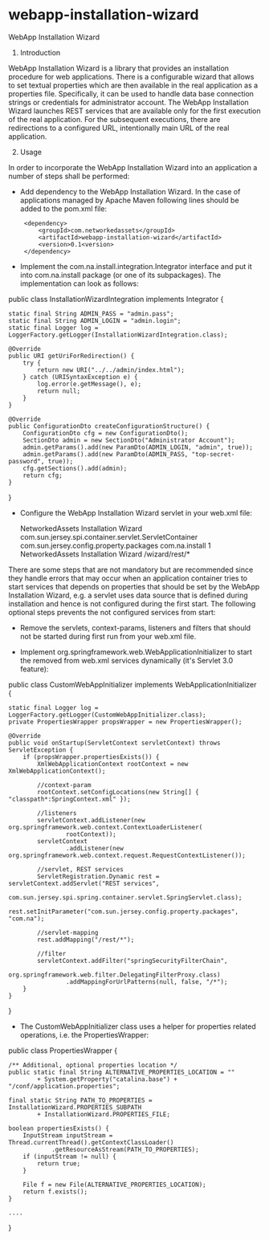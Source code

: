 webapp-installation-wizard
==========================

WebApp Installation Wizard


1. Introduction

WebApp Installation Wizard is a library that provides an installation procedure for web applications.
There is a configurable wizard that allows to set textual properties which are then available in the real 
application as a properties file. Specifically, it can be used to handle data base connection strings or
credentials for administrator account. The WebApp Installation Wizard launches REST services that are available
only for the first execution of the real application. For the subsequent executions, there are redirections to
a configured URL, intentionally main URL of the real application.

2. Usage

In order to incorporate the WebApp Installation Wizard into an application a number of steps shall be performed:

 * Add dependency to the WebApp Installation Wizard. In the case of applications managed by Apache Maven following
 lines should be added to the pom.xml file:

		<dependency>
			<groupId>com.networkedassets</groupId>
			<artifactId>webapp-installation-wizard</artifactId>
			<version>0.1<version>
		</dependency>
		
 * Implement the com.na.install.integration.Integrator interface and put it into com.na.install package 
 (or one of its subpackages). The implementation can look as follows:
 
 public class InstallationWizardIntegration implements Integrator {
	
	static final String ADMIN_PASS = "admin.pass";
	static final String ADMIN_LOGIN = "admin.login";
	static final Logger log = LoggerFactory.getLogger(InstallationWizardIntegration.class);
	
	@Override
	public URI getUriForRedirection() {
		try {
			return new URI("../../admin/index.html");
		} catch (URISyntaxException e) {
			log.error(e.getMessage(), e);
			return null;
		}
	}
	
	@Override
	public ConfigurationDto createConfigurationStructure() {
		ConfigurationDto cfg = new ConfigurationDto();			
		SectionDto admin = new SectionDto("Administrator Account");
		admin.getParams().add(new ParamDto(ADMIN_LOGIN, "admin", true));
		admin.getParams().add(new ParamDto(ADMIN_PASS, "top-secret-password", true));
		cfg.getSections().add(admin);
		return cfg;
	}
	
 }

 * Configure the WebApp Installation Wizard servlet in your web.xml file:
 
   <servlet>
		<servlet-name>NetworkedAssets Installation Wizard</servlet-name>
		<servlet-class>com.sun.jersey.spi.container.servlet.ServletContainer</servlet-class>
		<init-param>
			<param-name>com.sun.jersey.config.property.packages</param-name>
			<param-value>com.na.install</param-value>
		</init-param>
		<load-on-startup>1</load-on-startup>
	</servlet>

	<servlet-mapping>
		<servlet-name>NetworkedAssets Installation Wizard</servlet-name>
		<url-pattern>/wizard/rest/*</url-pattern>
	</servlet-mapping>

There are some steps that are not mandatory but are recommended since they handle errors that may occur
when an application container tries to start services that depends on properties that should be set by the
WebApp Installation Wizard, e.g. a servlet uses data source that is defined during installation and hence
is not configured during the first start. The following optional steps prevents the not configured services 
from start:

  * Remove the servlets, context-params, listeners and filters that should not be started during first run from your 
  web.xml file.
  
  * Implement org.springframework.web.WebApplicationInitializer to start the removed from web.xml services
  dynamically (it's Servlet 3.0 feature):
  
  public class CustomWebAppInitializer implements WebApplicationInitializer {
	
	static final Logger log = LoggerFactory.getLogger(CustomWebAppInitializer.class);
	private PropertiesWrapper propsWrapper = new PropertiesWrapper();
	
	@Override
	public void onStartup(ServletContext servletContext) throws ServletException {
		if (propsWrapper.propertiesExists()) {
			XmlWebApplicationContext rootContext = new XmlWebApplicationContext();
			
			//context-param
			rootContext.setConfigLocations(new String[] { "classpath*:SpringContext.xml" });
			
			//listeners
			servletContext.addListener(new org.springframework.web.context.ContextLoaderListener(
					rootContext));
			servletContext
					.addListener(new org.springframework.web.context.request.RequestContextListener());
			
			//servlet, REST services
			ServletRegistration.Dynamic rest = servletContext.addServlet("REST services",
					com.sun.jersey.spi.spring.container.servlet.SpringServlet.class);
			rest.setInitParameter("com.sun.jersey.config.property.packages", "com.na");
			
			//servlet-mapping
			rest.addMapping("/rest/*");
			
			//filter
			servletContext.addFilter("springSecurityFilterChain",
					org.springframework.web.filter.DelegatingFilterProxy.class)
					.addMappingForUrlPatterns(null, false, "/*");
		}
	}
	
 }

 * The CustomWebAppInitializer class uses a helper for properties related operations, i.e. the PropertiesWrapper:
 
 public class PropertiesWrapper {
	
	/** Additional, optional properties location */
	public static final String ALTERNATIVE_PROPERTIES_LOCATION = ""
			+ System.getProperty("catalina.base") + "/conf/application.properties";
			
	final static String PATH_TO_PROPERTIES = InstallationWizard.PROPERTIES_SUBPATH
			+ InstallationWizard.PROPERTIES_FILE;
			
	boolean propertiesExists() {
		InputStream inputStream = Thread.currentThread().getContextClassLoader()
				.getResourceAsStream(PATH_TO_PROPERTIES);
		if (inputStream != null) {
			return true;
		}
		
		File f = new File(ALTERNATIVE_PROPERTIES_LOCATION);
		return f.exists();
	}
	
	....
 }
	
	